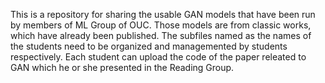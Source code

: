 This is a repository for sharing the usable GAN models that have been run by members of ML Group of OUC. Those models are from classic works, which have already been published.
The subfiles named as the names of the students need to be organized and managemented by students respectively.
Each student can upload the code of the paper releated to GAN which he or she presented in the Reading Group.  
